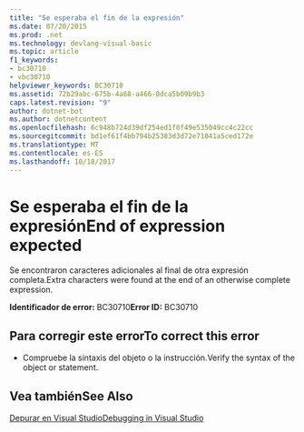 ```yaml
---
title: "Se esperaba el fin de la expresión"
ms.date: 07/20/2015
ms.prod: .net
ms.technology: devlang-visual-basic
ms.topic: article
f1_keywords:
- bc30710
- vbc30710
helpviewer_keywords: BC30710
ms.assetid: 72b29abc-675b-4a68-a466-0dca5b09b9b3
caps.latest.revision: "9"
author: dotnet-bot
ms.author: dotnetcontent
ms.openlocfilehash: 6c948b724d39df254ed1f0f49e535049cc4c22cc
ms.sourcegitcommit: bd1ef61f4bb794b25383d3d72e71041a5ced172e
ms.translationtype: MT
ms.contentlocale: es-ES
ms.lasthandoff: 10/18/2017
---
```

# <a name="end-of-expression-expected"></a><span data-ttu-id="51bd0-102">Se esperaba el fin de la expresión</span><span class="sxs-lookup"><span data-stu-id="51bd0-102">End of expression expected</span></span>
<span data-ttu-id="51bd0-103">Se encontraron caracteres adicionales al final de otra expresión completa.</span><span class="sxs-lookup"><span data-stu-id="51bd0-103">Extra characters were found at the end of an otherwise complete expression.</span></span>  
  
 <span data-ttu-id="51bd0-104">**Identificador de error:** BC30710</span><span class="sxs-lookup"><span data-stu-id="51bd0-104">**Error ID:** BC30710</span></span>  
  
## <a name="to-correct-this-error"></a><span data-ttu-id="51bd0-105">Para corregir este error</span><span class="sxs-lookup"><span data-stu-id="51bd0-105">To correct this error</span></span>  
  
-   <span data-ttu-id="51bd0-106">Compruebe la sintaxis del objeto o la instrucción.</span><span class="sxs-lookup"><span data-stu-id="51bd0-106">Verify the syntax of the object or statement.</span></span>  
  
## <a name="see-also"></a><span data-ttu-id="51bd0-107">Vea también</span><span class="sxs-lookup"><span data-stu-id="51bd0-107">See Also</span></span>  
 [<span data-ttu-id="51bd0-108">Depurar en Visual Studio</span><span class="sxs-lookup"><span data-stu-id="51bd0-108">Debugging in Visual Studio</span></span>](/visualstudio/debugger/debugging-in-visual-studio)
